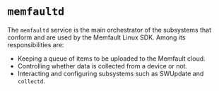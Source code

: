 # `memfaultd`

The `memfaultd` service is the main orchestrator of the subsystems that conform and are used by the
Memfault Linux SDK. Among its responsibilities are:

- Keeping a queue of items to be uploaded to the Memfault cloud.
- Controlling whether data is collected from a device or not.
- Interacting and configuring subsystems such as SWUpdate and `collectd`.
